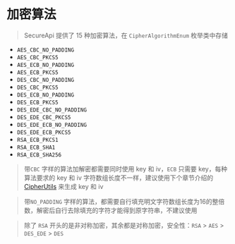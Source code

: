 # 加密算法

> SecureApi 提供了 15 种加密算法，在 `CipherAlgorithmEnum` 枚举类中存储

- `AES_CBC_NO_PADDING`
- `AES_CBC_PKCS5`
- `AES_ECB_NO_PADDING`
- `AES_ECB_PKCS5`
- `DES_CBC_NO_PADDING`
- `DES_CBC_PKCS5`
- `DES_ECB_NO_PADDING`
- `DES_ECB_PKCS5`
- `DES_EDE_CBC_NO_PADDING`
- `DES_EDE_CBC_PKCS5`
- `DES_EDE_ECB_NO_PADDING`
- `DES_EDE_ECB_PKCS5`
- `RSA_ECB_PKCS1`
- `RSA_ECB_SHA1`
- `RSA_ECB_SHA256`

> 带`CBC` 字样的算法加解密都需要同时使用 key 和 iv，`ECB` 只需要 key，每种算法要求的 key 和 iv 字符数组长度不一样，建议使用下个章节介绍的 [CipherUtils] 来生成 key 和 iv

> 带`NO_PADDING` 字样的算法，都需要自行填充明文字符数组长度为16的整倍数，解密后自行去除填充的字符才能得到原字符串，不建议使用

> 除了 `RSA` 开头的是非对称加密，其余都是对称加密，安全性：`RSA` > `AES` > `DES_EDE` > `DES`

[CipherUtils]: CipherUtils

